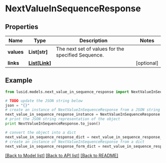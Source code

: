 # NextValueInSequenceResponse


## Properties
Name | Type | Description | Notes
------------ | ------------- | ------------- | -------------
**values** | **List[str]** | The next set of values for the specified Sequence. | 
**links** | [**List[Link]**](Link.md) |  | [optional] 

## Example

```python
from lusid.models.next_value_in_sequence_response import NextValueInSequenceResponse

# TODO update the JSON string below
json = "{}"
# create an instance of NextValueInSequenceResponse from a JSON string
next_value_in_sequence_response_instance = NextValueInSequenceResponse.from_json(json)
# print the JSON string representation of the object
print NextValueInSequenceResponse.to_json()

# convert the object into a dict
next_value_in_sequence_response_dict = next_value_in_sequence_response_instance.to_dict()
# create an instance of NextValueInSequenceResponse from a dict
next_value_in_sequence_response_form_dict = next_value_in_sequence_response.from_dict(next_value_in_sequence_response_dict)
```
[[Back to Model list]](../README.md#documentation-for-models) [[Back to API list]](../README.md#documentation-for-api-endpoints) [[Back to README]](../README.md)


